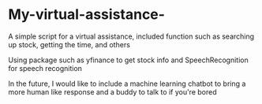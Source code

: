 # My-virtual-assistance-
A simple script for a virtual assistance, included function such as searching up stock, getting the time, and others 

Using package such as yfinance to get stock info and SpeechRecognition for speech recognition

In the future, I would like to include a machine learning chatbot to bring a more human like response and a buddy to talk to if you're bored
